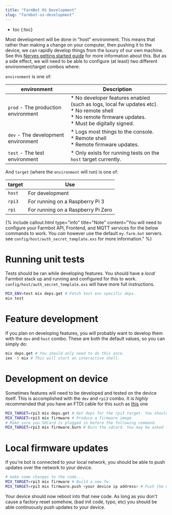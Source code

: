 ```yaml
---
title: "FarmBot OS Development"
slug: "farmbot-os-development"
---
```


* toc
{:toc}

Most development will be done in "host" environment. This means that rather than making a change on your computer, then pushing it to the device, we can rapidly develop things from the luxury of our own machine. See this [Nerves getting started guide](https://hexdocs.pm/nerves/getting-started.html) for more information about this. But as a side effect, we will need to be able to configure (at least) two different environment/target combos where:

`environment` is one of:

|environment                   |Description                   |
|------------------------------|------------------------------|
|`prod` - The production environment|* No developer features enabled (such as logs, local fw updates etc).<br>* No remote shell<br>* No remote firmware updates.<br>* Must be digitally signed.
|`dev` - The development environment|* Logs most things to the console.<br>* Remote shell<br>* Remote firmware updates.
|`test` - The test environment |* Only exists for running tests on the `host` target currently.

And `target` (where the `environment` will run) is one of:

|target                        |Use                           |
|------------------------------|------------------------------|
|`host`                        |For development
|`rpi3`                        |For running on a Raspberry Pi 3
|`rpi`                         |For running on a Raspberry Pi Zero



{% include callout.html type="info" title="Note" content="You will need to configure your Farmbot API, Frontend, and MQTT services for the below commands to work. You _can_ however use the default `my.farm.bot` servers. see `config/host/auth_secret_template.exs` for more information." %}

# Running unit tests
Tests should be ran while developing features. You should have a *local* Farmbot stack up and running and configured for this to work. `config/host/auth_secret_template.exs` will have more full instructions.

```bash
MIX_ENV=test mix deps.get # Fetch test env specific deps.
mix test
```

# Feature development
If you plan on developing features, you will probably want to develop them with the `dev` and `host` combo. These are both the default values, so you can simply do:
```bash
mix deps.get # You should only need to do this once.
iex -S mix # This will start an interactive shell.
```

# Development on device
Sometimes features will need to be developed and tested on the device itself. This is accomplished with the `dev` and `rpi3` combo. It is *highly* recommended that you have an FTDI cable for this such as [this](https://www.digikey.com/product-detail/en/ftdi/TTL-232R-RPI/768-1204-ND) one

```bash
MIX_TARGET=rpi3 mix deps.get # Get deps for the rpi3 target. You should only need to do this once.
MIX_TARGET=rpi3 mix firmware # Produce a firmware image.
# Make sure you SDCard is plugged in before the following command.
MIX_TARGET=rpi3 mix firmware.burn # Burn the sdcard. You may be asked for a password here.
```

# Local firmware updates
If you're bot is connected to your local network, you should be able to push updates over the network to your device.

```bash
# make some changes to the code...
MIX_TARGET=rpi3 mix firmware # Build a new fw.
MIX_TARGET=rpi3 mix firmware.push <your device ip address> # Push the new fw to the device.
```
Your device should now reboot into that new code. As long as you don't cause a factory reset somehow, (bad init code, typo, etc) you should be able continuously push updates to your device.
